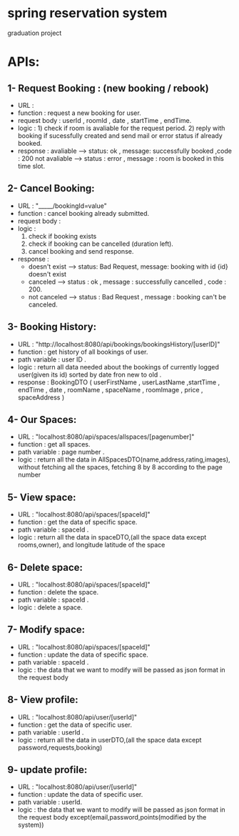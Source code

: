 # spring reservation system
 graduation project


APIs:
=====

1- Request Booking : (new booking / rebook) 
--------------------
* URL : 
* function : request a new booking for user.
* request body  : userId , roomId , date , startTime , endTime.
* logic :
          1) check if room is avaliable for the request period.
          2) reply with booking if sucessfully created and send mail or error status if already booked.
* response : avaliable --> status: ok  , message: successfully booked ,code : 200 
             not avaliable --> status : error , message : room is booked in this time slot.
     
             
2- Cancel Booking:
------------------
* URL : "_____/bookingId=value"
* function : cancel booking already submitted.
* request body :
* logic :
    1) check if booking exists
    2) check if booking can be cancelled (duration left).
    2) cancel booking and send response.
* response :
    * doesn't exist --> status: Bad Request, message: booking with id {id} doesn't exist
    * canceled --> status : ok , message : successfully cancelled , code : 200.
    * not canceled --> status : Bad Request , message : booking can't be canceled.
             
3- Booking History:
-------------------
* URL : "http://localhost:8080/api/bookings/bookingsHistory/[userID]"
* function : get history of all bookings of user.
* path variable : user ID .
* logic : return all data needed about the bookings of currently logged user(given its id) sorted by date fron new to old .
* response : BookingDTO (  userFirstName , userLastName ,startTime , endTime , date , roomName , spaceName , roomImage , price , spaceAddress ) 


4- Our Spaces:
-------------------
* URL : "localhost:8080/api/spaces/allspaces/[pagenumber]"
* function : get all spaces.
* path variable : page number .
* logic : return all the data in AllSpacesDTO(name,address,rating,images), without fetching all the spaces, fetching 8 by 8 according to the page number

5- View space:
-------------------
* URL : "localhost:8080/api/spaces/[spaceId]"
* function : get the data of specific space.
* path variable : spaceId .
* logic : return all the data in spaceDTO,(all the space data except rooms,owner), and longitude latitude of the space


6- Delete space:
-------------------
* URL : "localhost:8080/api/spaces/[spaceId]"
* function : delete the space.
* path variable : spaceId .
* logic : delete a space.

7- Modify space:
-------------------
* URL : "localhost:8080/api/spaces/[spaceId]"
* function : update the data of specific space.
* path variable : spaceId .
* logic : the data that we want to modify will be passed as json format in the request body

8- View profile:
-------------------
* URL : "localhost:8080/api/user/[userId]"
* function : get the data of specific user.
* path variable : userId .
* logic : return all the data in userDTO,(all the space data except password,requests,booking)


9- update profile:
-------------------
* URL : "localhost:8080/api/user/[userId]"
* function : update the data of specific user.
* path variable : userId.
* logic : the data that we want to modify will be passed as json format in the request body except(email,password,points(modified by the system))
 
